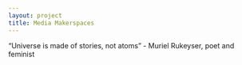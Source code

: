 ```yaml
---
layout: project
title: Media Makerspaces
---
```


“Universe is made of stories, not atoms” - Muriel Rukeyser, poet and feminist